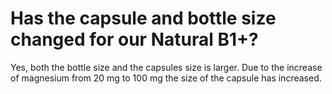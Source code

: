 # Has the capsule and bottle size changed for our Natural B1+?

Yes, both the bottle size and the capsules size is larger. Due to the increase of magnesium from 20 mg to 100 mg the size of the capsule has increased.